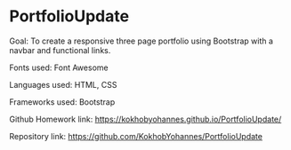 # PortfolioUpdate
Goal: To create a responsive three page portfolio using Bootstrap with a navbar and functional links.

Fonts used: Font Awesome


Languages used: HTML, CSS


Frameworks used: Bootstrap


Github Homework link: https://kokhobyohannes.github.io/PortfolioUpdate/


Repository link: https://github.com/KokhobYohannes/PortfolioUpdate